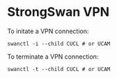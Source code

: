 # StrongSwan VPN

To initate a VPN connection:

```shell
swanctl -i --child CUCL # or UCAM
```

To terminate a VPN connection:

```shell
swanctl -t --child CUCL # or UCAM
```
